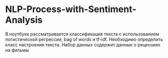 # NLP-Process-with-Sentiment-Analysis
В ноутбуке рассматривается классификация текста с использованием логистической регрессии, bag of words и tf-idf. Необходимо определить класс настроения текста. Набор данных содержит данные о рецензиях на фильмы
